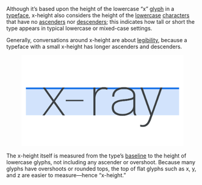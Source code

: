 
Although it’s based upon the height of the lowercase “x” [glyph](/glossary/glyph) in a [typeface](/glossary/typeface), x-height also considers the height of the [lowercase](/glossary/uppercase_lowercase) [characters](/glossary/characters) that have no [ascenders](/glossary/ascenders_descenders) nor [descenders](/glossary/ascenders_descenders); this indicates how tall or short the type appears in typical lowercase or mixed-case settings.

Generally, conversations around x-height are about [legibility](/glossary/legibility_readability), because a typeface with a small x-height has longer ascenders and descenders.

<figure>

![The word “x-ray”, with horizontal lines and arrows showing the x-height and baseline grid.](images/thumbnail.svg)

</figure>

The x-height itself is measured from the type’s [baseline](/glossary/baseline) to the height of lowercase glyphs, not including any ascender or overshoot. Because many glyphs have overshoots or rounded tops, the top of flat glyphs such as x, y, and z are easier to measure—hence “x-height.”
